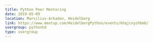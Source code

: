 ```yaml
---
title: Python Peer Mentoring
date: 2019-05-09
location: Marsilius-Arkaden, Heidelberg
link: https://www.meetup.com/HeidelbergPython/events/khqjcnyzhbmb/
usergroup: pythonhd
type: usergroup
---
```

